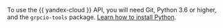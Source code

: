 To use the {{ yandex-cloud }} API, you will need Git, Python 3.6 or higher, and the `grpcio-tools` package. [Learn how to install Python](https://www.python.org/downloads/).
